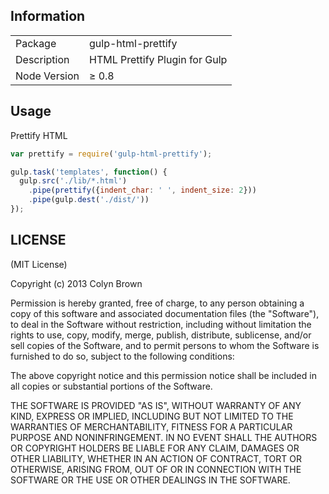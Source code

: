 
## Information

<table>
<tr>
<td>Package</td><td>gulp-html-prettify</td>
</tr>
<tr>
<td>Description</td>
<td>HTML Prettify Plugin for Gulp</td>
</tr>
<tr>
<td>Node Version</td>
<td>≥ 0.8</td>
</tr>
</table>

## Usage

Prettify HTML

```javascript
var prettify = require('gulp-html-prettify');

gulp.task('templates', function() {
  gulp.src('./lib/*.html')
    .pipe(prettify({indent_char: ' ', indent_size: 2}))
    .pipe(gulp.dest('./dist/'))
});
```

## LICENSE

(MIT License)

Copyright (c) 2013 Colyn Brown

Permission is hereby granted, free of charge, to any person obtaining
a copy of this software and associated documentation files (the
"Software"), to deal in the Software without restriction, including
without limitation the rights to use, copy, modify, merge, publish,
distribute, sublicense, and/or sell copies of the Software, and to
permit persons to whom the Software is furnished to do so, subject to
the following conditions:

The above copyright notice and this permission notice shall be
included in all copies or substantial portions of the Software.

THE SOFTWARE IS PROVIDED "AS IS", WITHOUT WARRANTY OF ANY KIND,
EXPRESS OR IMPLIED, INCLUDING BUT NOT LIMITED TO THE WARRANTIES OF
MERCHANTABILITY, FITNESS FOR A PARTICULAR PURPOSE AND
NONINFRINGEMENT. IN NO EVENT SHALL THE AUTHORS OR COPYRIGHT HOLDERS BE
LIABLE FOR ANY CLAIM, DAMAGES OR OTHER LIABILITY, WHETHER IN AN ACTION
OF CONTRACT, TORT OR OTHERWISE, ARISING FROM, OUT OF OR IN CONNECTION
WITH THE SOFTWARE OR THE USE OR OTHER DEALINGS IN THE SOFTWARE.